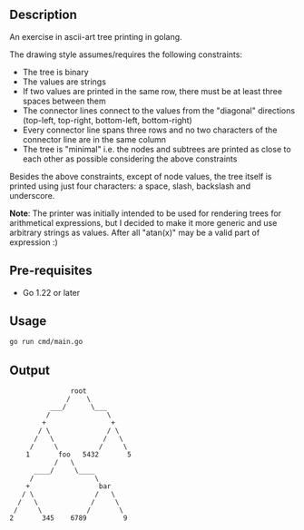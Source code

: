 ## Description
An exercise in ascii-art tree printing in golang.

The drawing style assumes/requires the following constraints:
- The tree is binary
- The values are strings
- If two values are printed in the same row, there must be at least three spaces between them
- The connector lines connect to the values from the "diagonal" directions (top-left, top-right, bottom-left, bottom-right)
- Every connector line spans three rows and no two characters of the connector line are in the same column
- The tree is "minimal" i.e. the nodes and subtrees are printed as close to each other as possible considering the above constraints

Besides the above constraints, except of node values, the tree itself is printed using just four characters: a space, slash, backslash and underscore.

**Note**: The printer was initially intended to be used for rendering trees for arithmetical expressions, but I decided to make it more generic and use arbitrary strings as values. After all "atan(x)" may be a valid part of expression :)

## Pre-requisites
- Go 1.22 or later

## Usage
```bash
go run cmd/main.go
```

## Output
```
               root
              /    \
          ___/      \___
         /              \
        +                +
       / \              / \
      /   \            /   \
     /     \          /     \
    1       foo   5432       5
           /   \
      ____/     \____
     /               \
    +                 bar
   / \               /   \
  /   \             /     \
 /     \           /       \
2       345    6789         9
```

